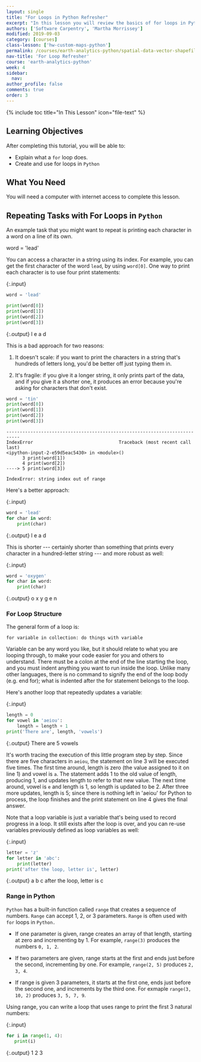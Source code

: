 ```yaml
---
layout: single
title: "For Loops in Python Refresher"
excerpt: "In this lesson you will review the basics of for loops in Python."
authors: ['Software Carpentry', 'Martha Morrissey']
modified: 2019-09-03
category: [courses]
class-lesson: ['hw-custom-maps-python']
permalink: /courses/earth-analytics-python/spatial-data-vector-shapefiles/python-for-loops-refresher/
nav-title: 'For Loop Refresher'
course: 'earth-analytics-python'
week: 4
sidebar:
  nav:
author_profile: false
comments: true
order: 3
---
```

{% include toc title="In This Lesson" icon="file-text" %}

<div class='notice--success' markdown="1">

## <i class="fa fa-graduation-cap" aria-hidden="true"></i> Learning Objectives

After completing this tutorial, you will be able to:

* Explain what a `for` loop does.
* Create and use for loops in `Python`

## <i class="fa fa-check-square-o fa-2" aria-hidden="true"></i> What You Need

You will need a computer with internet access to complete this lesson.

</div>

## Repeating Tasks with For Loops in `Python`

An example task that you might want to repeat is printing each character in a word on a line of its own.

word = 'lead'

You can access a character in a string using its index. For example, you can get the first character of the word `lead`, by using `word[0]`. One way to print each character is to use four print statements:

{:.input}
```python
word = 'lead'

print(word[0])
print(word[1])
print(word[2])
print(word[3])
```

{:.output}
    l
    e
    a
    d



This is a bad approach for two reasons:

1. It doesn't scale: if you want to print the characters in a string that's hundreds of letters long, you'd be better off just typing them in.

2. It's fragile: if you give it a longer string, it only prints part of the data, and if you give it a shorter one, it produces an error because you're asking for characters that don't exist.

```python
word = 'tin'
print(word[0])
print(word[1])
print(word[2])
print(word[3])
```

```
---------------------------------------------------------------------------
IndexError                                Traceback (most recent call last)
<ipython-input-2-e59d5eac5430> in <module>()
      3 print(word[1])
      4 print(word[2])
----> 5 print(word[3])

IndexError: string index out of range
```

Here's a better approach:

{:.input}
```python
word = 'lead'
for char in word:
    print(char)
```

{:.output}
    l
    e
    a
    d



This is shorter --- certainly shorter than something that prints every character in a hundred-letter string --- and more robust as well:

{:.input}
```python
word = 'oxygen'
for char in word:
    print(char)
```

{:.output}
    o
    x
    y
    g
    e
    n



### For Loop Structure 

The general form of a loop is:

`for variable in collection:
    do things with variable`
    
Variable can be any word you like, but it should relate to what you are looping through, to make your code easier for you and others to understand. There must be a colon at the end of the line starting the loop, and you must indent anything you want to run inside the loop. Unlike many other languages, there is no command to signify the end of the loop body (e.g. end for); what is indented after the for statement belongs to the loop.

Here's another loop that repeatedly updates a variable:

{:.input}
```python
length = 0
for vowel in 'aeiou':
    length = length + 1
print('There are', length, 'vowels')
```

{:.output}
    There are 5 vowels



It's worth tracing the execution of this little program step by step. Since there are five characters in `aeiou`, the statement on line 3 will be executed five times. The first time around, length is zero (the value assigned to it on line 1) and vowel is `a`. The statement adds 1 to the old value of length, producing 1, and updates length to refer to that new value. The next time around, vowel is `e` and length is 1, so length is updated to be 2. After three more updates, length is 5; since there is nothing left in 'aeiou' for Python to process, the loop finishes and the print statement on line 4 gives the final answer.

Note that a loop variable is just a variable that's being used to record progress in a loop. It still exists after the loop is over, and you can re-use variables previously defined as loop variables as well:

{:.input}
```python
letter = 'z'
for letter in 'abc':
    print(letter)
print('after the loop, letter is', letter)
```

{:.output}
    a
    b
    c
    after the loop, letter is c



### Range in Python

`Python` has a built-in function called `range` that creates a sequence of numbers. `Range` can accept 1, 2, or 3 parameters. `Range` is often used with `for` loops in `Python.`

* If one parameter is given, range creates an array of that length, starting at zero and incrementing by 1. For example, `range(3)` produces the numbers `0, 1, 2`.

* If two parameters are given, range starts at the first and ends just before the second, incrementing by one. For example, `range(2, 5)` produces `2, 3, 4`.

* If range is given 3 parameters, it starts at the first one, ends just before the second one, and increments by the third one. For exmaple `range(3, 10, 2)` produces `3, 5, 7, 9`.

Using range, you can write a loop that uses range to print the first 3 natural numbers:

{:.input}
```python
for i in range(1, 4):
   print(i)
```

{:.output}
    1
    2
    3


